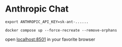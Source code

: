 # Anthropic Chat

```shell
export ANTHROPIC_API_KEY=sk-ant-......

docker compose up --force-recreate --remove-orphans
```

open [localhost:8501](http://localhost:8501) in your favorite browser